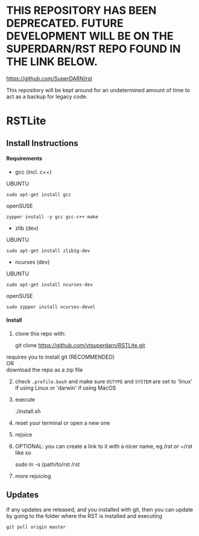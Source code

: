 THIS REPOSITORY HAS BEEN DEPRECATED.  FUTURE DEVELOPMENT WILL BE ON THE SUPERDARN/RST REPO FOUND IN THE LINK BELOW.
=========


https://github.com/SuperDARN/rst

This repository will be kept around for an undetermined amount of time to act as a backup for legacy code.



RSTLite
========

Install Instructions
---------------------

#### Requirements

* gcc (incl. c++)

UBUNTU

	sudo apt-get install gcc
	
openSUSE

	zypper install -y gcc gcc-c++ make

* zlib (dev)

UBUNTU

	sudo apt-get install zlib1g-dev
	

* ncurses (dev)

UBUNTU

	sudo apt-get install ncurses-dev

openSUSE

	sudo zypper install ncurses-devel
	
#### Install

1) clone this repo with:

    git clone https://github.com/vtsuperdarn/RSTLite.git 
    
requires you to install git (RECOMMENDED)    
OR     
download the repo as a zip file

2) check `.profile.bash` and make sure `OSTYPE` and `SYSTEM` are set to 'linux' if using Linux or 'darwin' if using MacOS


3) execute 

    ./install.sh

4) reset your terminal or open a new one

5) rejoice

6) OPTIONAL: you can create a link to it with a nicer name, eg /rst or ~/rst like so

    sudo ln -s /path/to/rst /rst

7) more rejoicing


Updates
-------------

If any updates are released, and you installed with git, then you can update by going to the folder where the RST is installed and executing
    
    git pull origin master
